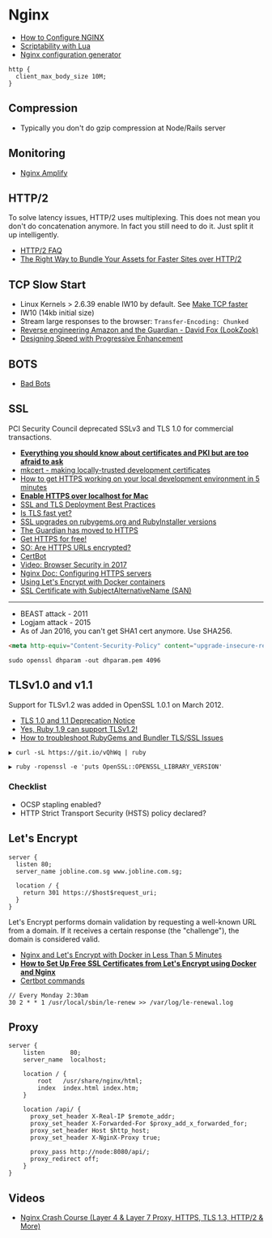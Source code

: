 # Nginx

* [How to Configure NGINX](https://www.linode.com/docs/web-servers/nginx/how-to-configure-nginx/)
* [Scriptability with Lua](https://openresty.org/en/)
* [Nginx configuration generator](https://nginxconfig.io/)

```
http {
  client_max_body_size 10M;
}
```

## Compression

* Typically you don't do gzip compression at Node/Rails server

## Monitoring

* [Nginx Amplify](https://amplify.nginx.com/signup/)

## HTTP/2

To solve latency issues, HTTP/2 uses multiplexing. This does not mean you don't do concatenation anymore. In fact you still need to do it. Just split it up intelligently.

* [HTTP/2 FAQ](https://http2.github.io/faq)
* [The Right Way to Bundle Your Assets for Faster Sites over HTTP/2](https://medium.com/@asyncmax/the-right-way-to-bundle-your-assets-for-faster-sites-over-http-2-437c37efe3ff#.2qypy2vsy)

## TCP Slow Start

* Linux Kernels > 2.6.39 enable IW10 by default. See [Make TCP faster](https://googlecode.blogspot.sg/2012/01/lets-make-tcp-faster.html)
* IW10 (14kb initial size)
* Stream large responses to the browser: `Transfer-Encoding: Chunked`
* [Reverse engineering Amazon and the Guardian - David Fox (LookZook)](https://www.safaribooksonline.com/library/view/fluent-conference-2017/9781491985298/video311523.html)
* [Designing Speed with Progressive Enhancement](https://www.youtube.com/watch?v=cdv8UQu96PU)


## BOTS

* [Bad Bots](http://www.botreports.com/badbots/index.shtml)

## SSL

PCI Security Council deprecated SSLv3 and TLS 1.0 for commercial transactions.

* [**Everything you should know about certificates and PKI but are too afraid to ask**](https://smallstep.com/blog/everything-pki.html)
* [mkcert - making locally-trusted development certificates](https://github.com/FiloSottile/mkcert)
* [How to get HTTPS working on your local development environment in 5 minutes](https://medium.freecodecamp.org/how-to-get-https-working-on-your-local-development-environment-in-5-minutes-7af615770eec)
* [**Enable HTTPS over localhost for Mac**](https://paulbrowne.xyz/https-localhost)
* [SSL and TLS Deployment Best Practices](https://github.com/ssllabs/research/wiki/SSL-and-TLS-Deployment-Best-Practices)
* [Is TLS fast yet?](https://istlsfastyet.com/)
* [SSL upgrades on rubygems.org and RubyInstaller versions](https://gist.github.com/luislavena/f064211759ee0f806c88)
* [The Guardian has moved to HTTPS](https://www.theguardian.com/info/developer-blog/2016/nov/29/the-guardian-has-moved-to-https)
* [Get HTTPS for free!](https://gethttpsforfree.com/)
* [SO: Are HTTPS URLs encrypted?](https://stackoverflow.com/questions/499591/are-https-urls-encrypted/499602#499602)
* [CertBot](https://certbot.eff.org/)
* [Video: Browser Security in 2017](https://www.youtube.com/watch?v=vvZRYUBFX-8)
* [Nginx Doc: Configuring HTTPS servers](https://nginx.org/en/docs/http/configuring_https_servers.html)
* [Using Let's Encrypt with Docker containers](http://charliedrage.com/letsencrypt-on-docker)
* [SSL Certificate with SubjectAlternativeName (SAN)](https://blog.confirm.ch/ssl-certificates-with-subjectalternativename-san/)

---

* BEAST attack - 2011
* Logjam attack - 2015
* As of Jan 2016, you can't get SHA1 cert anymore. Use SHA256.

```html
<meta http-equiv="Content-Security-Policy" content="upgrade-insecure-requests">
```

```
sudo openssl dhparam -out dhparam.pem 4096
```

## TLSv1.0 and v1.1

Support for TLSv1.2 was added in OpenSSL 1.0.1 on March 2012.

* [TLS 1.0 and 1.1 Deprecation Notice](https://blog.rubygems.org/2018/02/24/tls-10-and-11-deprecation-notice.html)
* [Yes, Ruby 1.9 can support TLSv1.2!](http://crftr.com/yes-ruby-1-9-can-support-tls-1-2/)
* [How to troubleshoot RubyGems and Bundler TLS/SSL Issues](https://bundler.io/v1.16/guides/rubygems_tls_ssl_troubleshooting_guide.html)

```
▶ curl -sL https://git.io/vQhWq | ruby

▶ ruby -ropenssl -e 'puts OpenSSL::OPENSSL_LIBRARY_VERSION'
```

### Checklist

* OCSP stapling enabled?
* HTTP Strict Transport Security (HSTS) policy declared?

## Let's Encrypt

```
server {
  listen 80;
  server_name jobline.com.sg www.jobline.com.sg;
  
  location / {
    return 301 https://$host$request_uri;
  }
}
```

Let's Encrypt performs domain validation by requesting a well-known URL from a domain. If it receives a certain response (the "challenge"), the domain is considered valid.

* [Nginx and Let's Encrypt with Docker in Less Than 5 Minutes](https://medium.com/@pentacent/nginx-and-lets-encrypt-with-docker-in-less-than-5-minutes-b4b8a60d3a71)
* [**How to Set Up Free SSL Certificates from Let's Encrypt using Docker and Nginx**](https://www.humankode.com/ssl/how-to-set-up-free-ssl-certificates-from-lets-encrypt-using-docker-and-nginx)
* [Certbot commands](https://certbot.eff.org/docs/using.html#certbot-commands)

```
// Every Monday 2:30am 
30 2 * * 1 /usr/local/sbin/le-renew >> /var/log/le-renewal.log
```

## Proxy

```
server {
    listen       80;
    server_name  localhost;

    location / {
        root   /usr/share/nginx/html;
        index  index.html index.htm;
    }
    
    location /api/ {
      proxy_set_header X-Real-IP $remote_addr;
      proxy_set_header X-Forwarded-For $proxy_add_x_forwarded_for;
      proxy_set_header Host $http_host;
      proxy_set_header X-NginX-Proxy true;

      proxy_pass http://node:8080/api/;
      proxy_redirect off;
    }
}
```

## Videos

* [Nginx Crash Course (Layer 4 & Layer 7 Proxy, HTTPS, TLS 1.3, HTTP/2 & More)](https://www.youtube.com/watch?v=WC2-hNNBWII)
